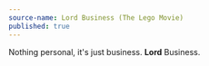 ```yaml
---
source-name: Lord Business (The Lego Movie)
published: true
---
```

Nothing personal, it's just business. <strong>Lord</strong> Business.
